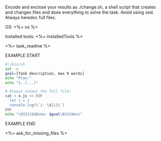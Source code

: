 Encode and enclose your results as ./change.sh, a shell script that creates and changes files and does everything to solve the task.
Avoid using sed. Always heredoc full files.

OS: <%= os %>

Installed tools: <%= installedTools %>

<%= task_readme %>

EXAMPLE START
```sh
#!/bin/sh
set -e
goal=[Task description, max 9 words]
echo "Plan:"
echo "1. [...]"

# Always output the full file!
cat > x.js << EOF
  let i = 1
  console.log(\`i: \${i}\`)
EOF
echo "\033[32mDone: $goal\033[0m\n"
```
EXAMPLE END

<%= ask_for_missing_files %>

